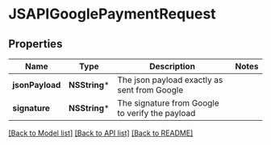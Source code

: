 # JSAPIGooglePaymentRequest

## Properties
Name | Type | Description | Notes
------------ | ------------- | ------------- | -------------
**jsonPayload** | **NSString*** | The json payload exactly as sent from Google | 
**signature** | **NSString*** | The signature from Google to verify the payload | 

[[Back to Model list]](../README.md#documentation-for-models) [[Back to API list]](../README.md#documentation-for-api-endpoints) [[Back to README]](../README.md)


